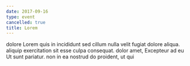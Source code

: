 ```yaml
---
date: 2017-09-16
type: event
cancelled: true
title: Lorem
---
```

dolore Lorem quis in incididunt sed cillum nulla velit fugiat dolore aliqua. aliquip exercitation sit esse culpa consequat. dolor amet, Excepteur ad eu Ut sunt pariatur. non in ea nostrud do proident, ut qui